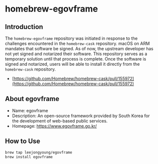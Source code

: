 # homebrew-egovframe

## Introduction
The `homebrew-egovframe` repository was initiated in response to the challenges encountered in the `homebrew-cask` repository. macOS on ARM mandates that software be signed. As of now, the upstream developer has not yet signed and notarized their software. This repository serves as a temporary solution until that process is complete. Once the software is signed and notarized, users will be able to install it directly from the `homebrew-cask` repository.

- [https://github.com/Homebrew/homebrew-cask/pull/155972](https://github.com/Homebrew/homebrew-cask/pull/155972)

## About egovframe
- Name: egovframe
- Description: An open-source framework provided by South Korea for the development of web-based public services.
- Homepage: https://www.egovframe.go.kr/

## How to Use

``` bash
brew tap leejongyoung/egovframe
brew install egovframe
```
